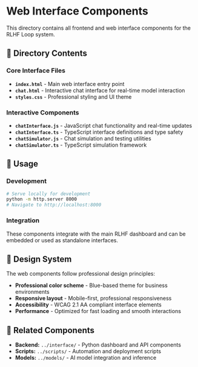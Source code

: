 # Web Interface Components

This directory contains all frontend and web interface components for the RLHF Loop system.

## 📁 Directory Contents

### Core Interface Files
- **`index.html`** - Main web interface entry point
- **`chat.html`** - Interactive chat interface for real-time model interaction
- **`styles.css`** - Professional styling and UI theme

### Interactive Components  
- **`chatInterface.js`** - JavaScript chat functionality and real-time updates
- **`chatInterface.ts`** - TypeScript interface definitions and type safety
- **`chatSimulator.js`** - Chat simulation and testing utilities
- **`chatSimulator.ts`** - TypeScript simulation framework

## 🚀 Usage

### Development
```bash
# Serve locally for development
python -m http.server 8000
# Navigate to http://localhost:8000
```

### Integration
These components integrate with the main RLHF dashboard and can be embedded or used as standalone interfaces.

## 🎨 Design System

The web components follow professional design principles:
- **Professional color scheme** - Blue-based theme for business environments
- **Responsive layout** - Mobile-first, professional responsiveness  
- **Accessibility** - WCAG 2.1 AA compliant interface elements
- **Performance** - Optimized for fast loading and smooth interactions

## 🔗 Related Components

- **Backend:** `../interface/` - Python dashboard and API components
- **Scripts:** `../scripts/` - Automation and deployment scripts
- **Models:** `../models/` - AI model integration and inference 